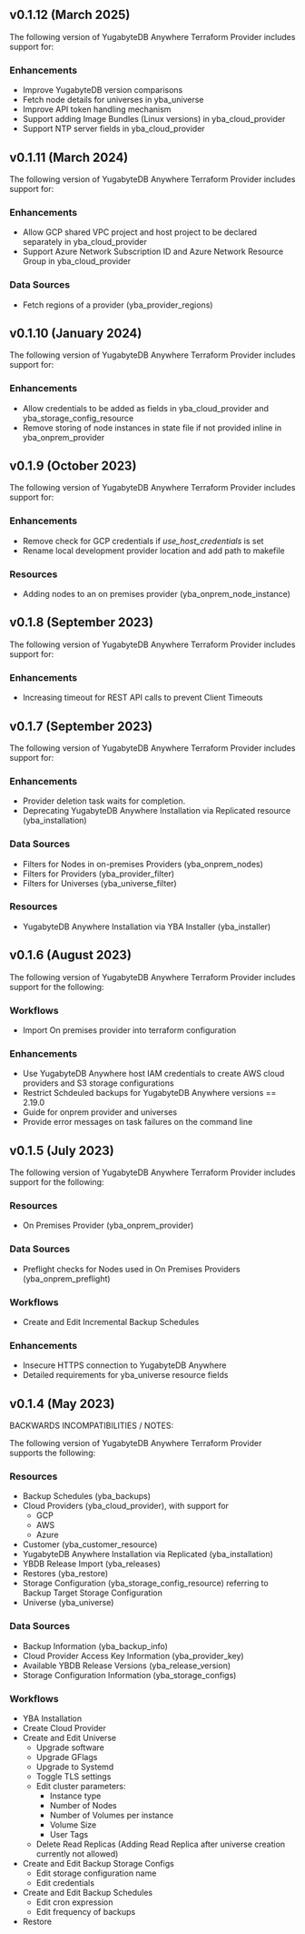 ## v0.1.12 (March 2025)

The following version of YugabyteDB Anywhere Terraform Provider includes support for:

### Enhancements

- Improve YugabyteDB version comparisons
- Fetch node details for universes in yba_universe
- Improve API token handling mechanism
- Support adding Image Bundles (Linux versions) in yba_cloud_provider
- Support NTP server fields in yba_cloud_provider

## v0.1.11 (March 2024)

The following version of YugabyteDB Anywhere Terraform Provider includes support for:

### Enhancements

- Allow GCP shared VPC project and host project to be declared separately in yba_cloud_provider
- Support Azure Network Subscription ID and Azure Network Resource Group in yba_cloud_provider

### Data Sources

- Fetch regions of a provider (yba_provider_regions)

## v0.1.10 (January 2024)

The following version of YugabyteDB Anywhere Terraform Provider includes support for:

### Enhancements

- Allow credentials to be added as fields in yba_cloud_provider and yba_storage_config_resource
- Remove storing of node instances in state file if not provided inline in yba_onprem_provider

## v0.1.9 (October 2023)

The following version of YugabyteDB Anywhere Terraform Provider includes support for:

### Enhancements

- Remove check for GCP credentials if *use_host_credentials* is set
- Rename local development provider location and add path to makefile

### Resources

- Adding nodes to an on premises provider (yba_onprem_node_instance)

## v0.1.8 (September 2023)

The following version of YugabyteDB Anywhere Terraform Provider includes support for:

### Enhancements

- Increasing timeout for REST API calls to prevent Client Timeouts

## v0.1.7 (September 2023)

The following version of YugabyteDB Anywhere Terraform Provider includes support for:

### Enhancements

- Provider deletion task waits for completion.
- Deprecating YugabyteDB Anywhere Installation via Replicated resource (yba_installation)

### Data Sources

- Filters for Nodes in on-premises Providers (yba_onprem_nodes)
- Filters for Providers (yba_provider_filter)
- Filters for Universes (yba_universe_filter)

### Resources

- YugabyteDB Anywhere Installation via YBA Installer (yba_installer)

## v0.1.6 (August 2023)

The following version of YugabyteDB Anywhere Terraform Provider includes support for the following:

### Workflows

- Import On premises provider into terraform configuration

### Enhancements

- Use YugabyteDB Anywhere host IAM credentials to create AWS cloud providers and S3 storage configurations
- Restrict Schdeuled backups for YugabyteDB Anywhere versions == 2.19.0
- Guide for onprem provider and universes
- Provide error messages on task failures on the command line

## v0.1.5 (July 2023)

The following version of YugabyteDB Anywhere Terraform Provider includes support for the following:

### Resources

- On Premises Provider (yba_onprem_provider)

### Data Sources

- Preflight checks for Nodes used in On Premises Providers (yba_onprem_preflight)

### Workflows

- Create and Edit Incremental Backup Schedules

### Enhancements

- Insecure HTTPS connection to YugabyteDB Anywhere
- Detailed requirements for yba_universe resource fields

## v0.1.4 (May 2023)

BACKWARDS INCOMPATIBILITIES / NOTES:

The following version of YugabyteDB Anywhere Terraform Provider supports the following:

### Resources

- Backup Schedules (yba_backups)
- Cloud Providers (yba_cloud_provider), with support for
  - GCP
  - AWS
  - Azure
- Customer (yba_customer_resource)
- YugabyteDB Anywhere Installation via Replicated (yba_installation)
- YBDB Release Import (yba_releases)
- Restores (yba_restore)
- Storage Configuration (yba_storage_config_resource) referring to Backup Target Storage Configuration
- Universe (yba_universe)

### Data Sources

- Backup Information (yba_backup_info)
- Cloud Provider Access Key Information (yba_provider_key)
- Available YBDB Release Versions (yba_release_version)
- Storage Configuration Information (yba_storage_configs)

### Workflows

- YBA Installation
- Create Cloud Provider
- Create and Edit Universe
  - Upgrade software
  - Upgrade GFlags
  - Upgrade to Systemd
  - Toggle TLS settings
  - Edit cluster parameters:
    - Instance type
    - Number of Nodes
    - Number of Volumes per instance
    - Volume Size
    - User Tags
  - Delete Read Replicas (Adding Read Replica after universe creation currently not allowed)
- Create and Edit Backup Storage Configs
  - Edit storage configuration name
  - Edit credentials
- Create and Edit Backup Schedules
  - Edit cron expression
  - Edit frequency of backups
- Restore

